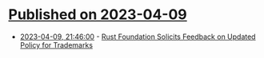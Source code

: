 # [Published on 2023-04-09](index.md)

* [2023-04-09, 21:46:00](https://developers.slashdot.org/story/23/04/09/2143212/rust-foundation-solicits-feedback-on-updated-policy-for-trademarks?utm_source=rss1.0mainlinkanon&utm_medium=feed) - [Rust Foundation Solicits Feedback on Updated Policy for Trademarks](https://developers.slashdot.org/story/23/04/09/2143212/rust-foundation-solicits-feedback-on-updated-policy-for-trademarks?utm_source=rss1.0mainlinkanon&utm_medium=feed)
